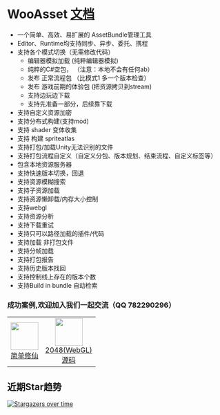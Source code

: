 # WooAsset [文档](https://onclick9927.github.io/2023/05/19/Doc/WooAsset/0-WooAsset-%E7%AE%80%E4%BB%8B)
* 一个简单、高效、易扩展的 AssetBundle管理工具
* Editor、Runtime均支持同步、异步、委托、携程
* 支持各个模式切换（无需修改代码）
  * 编辑器模拟加载         (纯粹编辑器模拟)
  * 纯粹的C#空包，   （注意：本地不会有任何ab）
  * 发布 正常流程包       （比模式1 多一个版本检查）
  * 发布 游戏前期的体验包  (把资源拷贝到stream)
  * 支持边玩边下载
  * 支持先准备一部分，后续靠下载
* 支持自定义资源加密
* 支持分布式构建(支持mod)
* 支持 shader 变体收集
* 支持 构建 spriteatlas
* 支持打包/加载Unity无法识别的文件
* 支持打包流程自定义（自定义分包、版本规划、结束流程、自定义标签等）
* 包含本地资源服务器
* 支持快速版本切换，回退
* 支持资源模糊搜索
* 支持子资源加载
* 支持资源懒卸载/内存大小控制
* 支持webgl
* 支持资源分析
* 支持下载重试
* 支持只可以路径加载的插件/代码
* 支持加载 非打包文件
* 支持分帧加载
* 支持打包报告
* 支持历史版本找回
* 支持控制线上存在的版本个数
* 支持Build in bundle 自动检索


### 成功案例,欢迎加入我们一起交流（QQ 782290296）

<table>
<tr>
    <td>
      <div align="center">
        <image src="http://yxwlgame.com/wp-content/uploads/2023/07/游戏图标.png" style="width:64px;height:64px;"></image>
        <br>
        <a  href="http://yxwlgame.com/simplexx_home/" target="_blank">简单修仙</a>
      </div>
    </td>

  <td>
      <div align="center">
        <image src="https://th.bing.com/th/id/R.e68d80c70ca45c44ea217a68ff86a503?rik=GkQ%2f8Xmj8aCl0g&riu=http%3a%2f%2fdl2.macupdate.com%2fimages%2ficons256%2f50935.png%3fd%3d1488812134&ehk=ydydaOKc6mymv%2besMTpLOWhduM0mMoIAg%2bv5gsgS4EI%3d&risl=&pid=ImgRaw&r=0" style="width:64px;height:64px;"></image>
        <br>
        <a  href="http://yxwlgame.com/2048/2048/" target="_blank">2048(WebGL)</a>
 <br>
        <a  href="https://wwqq.lanzouj.com/iMQRj169jm0d" target="_blank">源码</a>
      </div>
  </td>
   
</tr>
</table>

## 近期Star趋势
[![Stargazers over time](https://starchart.cc/OnClick9927/WooAsset.svg)](https://starchart.cc/OnClick9927/WooAsset)
